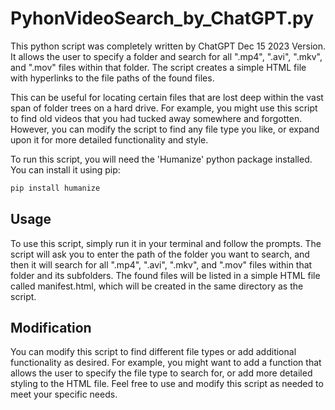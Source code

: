 # PyhonVideoSearch_by_ChatGPT.py
This python script was completely written by ChatGPT Dec 15 2023 Version. It allows the user to specify a folder and search for all ".mp4", ".avi", ".mkv", and ".mov" files within that folder. The script creates a simple HTML file with hyperlinks to the file paths of the found files.

This can be useful for locating certain files that are lost deep within the vast span of folder trees on a hard drive. For example, you might use this script to find old videos that you had tucked away somewhere and forgotten. However, you can modify the script to find any file type you like, or expand upon it for more detailed functionality and style.

To run this script, you will need the 'Humanize' python package installed. You can install it using pip:

```python
pip install humanize
```
## Usage
To use this script, simply run it in your terminal and follow the prompts. The script will ask you to enter the path of the folder you want to search, and then it will search for all ".mp4", ".avi", ".mkv", and ".mov" files within that folder and its subfolders. The found files will be listed in a simple HTML file called manifest.html, which will be created in the same directory as the script.

## Modification
You can modify this script to find different file types or add additional functionality as desired. For example, you might want to add a function that allows the user to specify the file type to search for, or add more detailed styling to the HTML file. Feel free to use and modify this script as needed to meet your specific needs.
